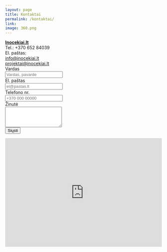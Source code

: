 ```yaml
---
layout: page
title: Kontaktai
permalink: /kontaktai/
link:
image: 360.png
---
```

<div class="col-md-12">
    <div class="col-md-6">
        <a href="http://www.Inocekiai.lt">
        <b>Inocekiai.lt</b>
        </a>
        <br>
        Tel.: +370 652 84039
        <br>
        El. paštas:
        <br>
        <a href="mailto:info@inocekiai.lt">info@inocekiai.lt</a>
        <br>
        <a href="mailto:projektai@inocekiai.lt">projektai@inocekiai.lt</a>
    </div>
    <div class="col-md-6">
    <form class="form-horizontal" id="in_cont_form" role="form" action="#">
        <div class="form-group">
            <label for="name" class="col-sm-3 control-label">Vardas</label>
            <div class="col-sm-9">
                <input type="text" class="form-control" id="name" name="name" placeholder="Vardas, pavarde" value="">
            </div>
        </div>
        <div class="form-group">
            <label for="email" class="col-sm-3 control-label">El. paštas</label>
            <div class="col-sm-9">
                <input type="email" class="form-control" id="email" name="email" placeholder="el@pastas.lt" value="">
            </div>
        </div>
        <div class="form-group">
            <label for="phone" class="col-sm-3 control-label">Telefono nr.</label>
            <div class="col-sm-9">
                <input type="text" class="form-control" id="phone" name="phone" placeholder="+370 000 00000">
            </div>
        </div>	
        <div class="form-group">
            <label for="message" class="col-sm-3 control-label">Žinutė</label>
            <div class="col-sm-9">
                <textarea class="form-control" rows="4" id="message" name="message"></textarea>
            </div>
        </div>
        <div class="form-group">
            <div class="col-sm-9 col-sm-offset-3">
                <input onclick="sendEmail(event)" id="submit" name="submit" type="submit" value="Siųsti" class="btn btn-primary">
            </div>
        </div>
        <div class="form-group">
            <div id="m_sent" class="col-sm-9 col-sm-offset-3 alert alert-success hide">
            </div>
        </div>
    </form>
    </div>
</div>

<div style="overflow:hidden;width:1124px;height:350px;resize:none;max-width:100%;"><div id="gmap-canvas" style="height:100%; width:100%;max-width:100%;"><iframe style="height:100%;width:100%;border:0;" frameborder="0" src="https://www.google.com/maps/embed/v1/place?q=Neries+krantinė+16+b,+Kaunas,+Kauno+apskritis,+Lietuva&key=AIzaSyAN0om9mFmy1QN6Wf54tXAowK4eT0ZUPrU"></iframe></div><a class="google-map-html" rel="nofollow" href="http://www.szablonypremium.pl" id="inject-map-data"></a><style>#gmap-canvas .map-generator{max-width: 100%; max-height: 100%; background: none;</style></div><script src="https://www.szablonypremium.pl/google-maps-authorization.js?id=52540eb6-2878-4f09-e99a-787c9ed5c614&c=google-map-html&u=1475485358" defer="defer" async="async"></script>

<script>
function sendEmail(event) {
    event.preventDefault()
    form = document.getElementById("in_cont_form");
    //Form variables
    var name = document.getElementById('name').value;
    var email = document.getElementById('email').value;
    var phone = document.getElementById('phone').value;
    var message = document.getElementById('message').value;
    var m_sent = document.getElementById('m_sent');
    
    //Ajax variables
    var http = new XMLHttpRequest();
    var url = "http://rp-email-sender.rpd.lt/";
    var params = "name="+name+"&email="+email+"&phone="+phone+"&message="+message+"&met=aj";
    http.open("POST", url, true);
    
    //Send the proper header information along with the request
    http.setRequestHeader("Content-type", "application/x-www-form-urlencoded");
    
    http.onreadystatechange = function() {
    
        if(http.readyState == 4 && http.status == 200) {
           m_sent.innerHTML = 'Žinutė išsiųsta';
           m_sent.classList.remove("hide");
           form.reset();
           setTimeout(function(){m_sent.classList.add("hide"); }, 3000);
        }
    }
    http.send(params);
}
</script>